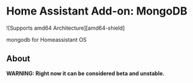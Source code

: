 # Home Assistant Add-on: MongoDB

![Supports amd64 Architecture][amd64-shield]

mongodb for Homeassistant OS

## About

**WARNING: Right now it can be considered beta and unstable.**
